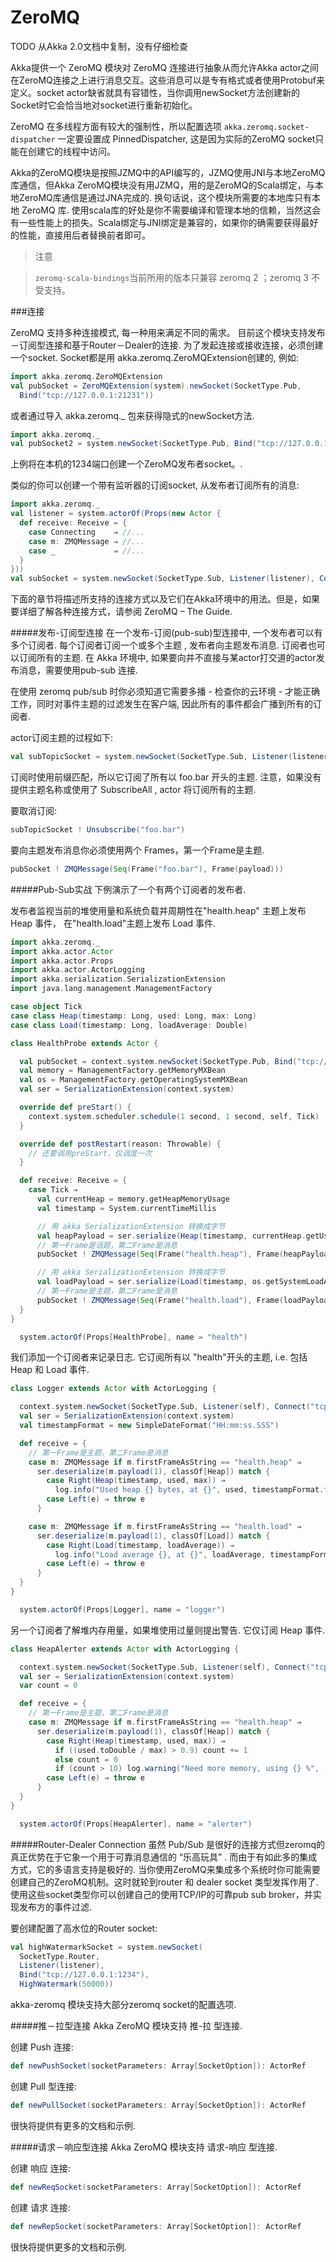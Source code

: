 # ZeroMQ

TODO 从Akka 2.0文档中复制，没有仔细检查

Akka提供一个 ZeroMQ 模块对 ZeroMQ 连接进行抽象从而允许Akka actor之间在ZeroMQ连接之上进行消息交互。这些消息可以是专有格式或者使用Protobuf来定义。socket actor缺省就具有容错性，当你调用newSocket方法创建新的Socket时它会恰当地对socket进行重新初始化。

ZeroMQ 在多线程方面有较大的强制性，所以配置选项 `akka.zeromq.socket-dispatcher` 一定要设置成 PinnedDispatcher, 这是因为实际的ZeroMQ socket只能在创建它的线程中访问。

Akka的ZeroMQ模块是按照JZMQ中的API编写的，JZMQ使用JNI与本地ZeroMQ库通信，但Akka ZeroMQ模块没有用JZMQ，用的是ZeroMQ的Scala绑定，与本地ZeroMQ库通信是通过JNA完成的. 换句话说，这个模块所需要的本地库只有本地 ZeroMQ 库. 使用scala库的好处是你不需要编译和管理本地的信赖，当然这会有一些性能上的损失。Scala绑定与JNI绑定是兼容的，如果你的确需要获得最好的性能，直接用后者替换前者即可。

> 注意

> ``zeromq-scala-bindings``当前所用的版本只兼容 zeromq 2 ；zeromq 3 不受支持。

###连接

ZeroMQ 支持多种连接模式, 每一种用来满足不同的需求。 目前这个模块支持发布－订阅型连接和基于Router－Dealer的连接. 为了发起连接或接收连接，必须创建一个socket. Socket都是用 akka.zeromq.ZeroMQExtension创建的, 例如:

```scala
import akka.zeromq.ZeroMQExtension
val pubSocket = ZeroMQExtension(system).newSocket(SocketType.Pub,
  Bind("tcp://127.0.0.1:21231"))
```

或者通过导入 akka.zeromq._ 包来获得隐式的newSocket方法.

```scala
import akka.zeromq._
val pubSocket2 = system.newSocket(SocketType.Pub, Bind("tcp://127.0.0.1:1234"))
```

上例将在本机的1234端口创建一个ZeroMQ发布者socket。.

类似的你可以创建一个带有监听器的订阅socket, 从发布者订阅所有的消息:

```scala
import akka.zeromq._
val listener = system.actorOf(Props(new Actor {
  def receive: Receive = {
    case Connecting    ⇒ //...
    case m: ZMQMessage ⇒ //...
    case _             ⇒ //...
  }
}))
val subSocket = system.newSocket(SocketType.Sub, Listener(listener), Connect("tcp://127.0.0.1:1234"), SubscribeAll)
```

下面的章节将描述所支持的连接方式以及它们在Akka环境中的用法。但是，如果要详细了解各种连接方式，请参阅 ZeroMQ – The Guide.

#####发布-订阅型连接
在一个发布-订阅(pub-sub)型连接中, 一个发布者可以有多个订阅者. 每个订阅者订阅一个或多个主题 , 发布者向主题发布消息. 订阅者也可以订阅所有的主题. 在 Akka 环境中, 如果要向并不直接与某actor打交道的actor发布消息，需要使用pub-sub 连接.

在使用 zeromq pub/sub 时你必须知道它需要多播 - 检查你的云环境 - 才能正确工作，同时对事件主题的过滤发生在客户端, 因此所有的事件都会广播到所有的订阅者.

actor订阅主题的过程如下:

```scala
val subTopicSocket = system.newSocket(SocketType.Sub, Listener(listener), Connect("tcp://127.0.0.1:1234"), Subscribe("foo.bar"))
```

订阅时使用前缀匹配，所以它订阅了所有以 foo.bar 开头的主题. 注意，如果没有提供主题名称或使用了 SubscribeAll , actor 将订阅所有的主题.

要取消订阅:

```scala
subTopicSocket ! Unsubscribe("foo.bar")
```

要向主题发布消息你必须使用两个 Frames，第一个Frame是主题.

```scala
pubSocket ! ZMQMessage(Seq(Frame("foo.bar"), Frame(payload)))
```

#####Pub-Sub实战
下例演示了一个有两个订阅者的发布者.

发布者监视当前的堆使用量和系统负载并周期性在"health.heap" 主题上发布 Heap 事件， 在"health.load"主题上发布 Load 事件.

```scala
import akka.zeromq._
import akka.actor.Actor
import akka.actor.Props
import akka.actor.ActorLogging
import akka.serialization.SerializationExtension
import java.lang.management.ManagementFactory

case object Tick
case class Heap(timestamp: Long, used: Long, max: Long)
case class Load(timestamp: Long, loadAverage: Double)

class HealthProbe extends Actor {

  val pubSocket = context.system.newSocket(SocketType.Pub, Bind("tcp://127.0.0.1:1235"))
  val memory = ManagementFactory.getMemoryMXBean
  val os = ManagementFactory.getOperatingSystemMXBean
  val ser = SerializationExtension(context.system)

  override def preStart() {
    context.system.scheduler.schedule(1 second, 1 second, self, Tick)
  }

  override def postRestart(reason: Throwable) {
    // 还要调用preStart，仅调度一次
  }

  def receive: Receive = {
    case Tick ⇒
      val currentHeap = memory.getHeapMemoryUsage
      val timestamp = System.currentTimeMillis

      // 用 akka SerializationExtension 转换成字节
      val heapPayload = ser.serialize(Heap(timestamp, currentHeap.getUsed, currentHeap.getMax)).fold(throw _, identity)
      // 第一Frame是话题，第二Frame是消息
      pubSocket ! ZMQMessage(Seq(Frame("health.heap"), Frame(heapPayload)))

      // 用 akka SerializationExtension 转换成字节
      val loadPayload = ser.serialize(Load(timestamp, os.getSystemLoadAverage)).fold(throw _, identity)
      // 第一Frame是主题，第二Frame是消息
      pubSocket ! ZMQMessage(Seq(Frame("health.load"), Frame(loadPayload)))
  }
}

  system.actorOf(Props[HealthProbe], name = "health")
```

我们添加一个订阅者来记录日志. 它订阅所有以 "health"开头的主题, i.e. 包括 Heap 和 Load 事件.

```scala
class Logger extends Actor with ActorLogging {

  context.system.newSocket(SocketType.Sub, Listener(self), Connect("tcp://127.0.0.1:1235"), Subscribe("health"))
  val ser = SerializationExtension(context.system)
  val timestampFormat = new SimpleDateFormat("HH:mm:ss.SSS")

  def receive = {
    // 第一Frame是主题，第二Frame是消息
    case m: ZMQMessage if m.firstFrameAsString == "health.heap" ⇒
      ser.deserialize(m.payload(1), classOf[Heap]) match {
        case Right(Heap(timestamp, used, max)) ⇒
          log.info("Used heap {} bytes, at {}", used, timestampFormat.format(new Date(timestamp)))
        case Left(e) ⇒ throw e
      }

    case m: ZMQMessage if m.firstFrameAsString == "health.load" ⇒
      ser.deserialize(m.payload(1), classOf[Load]) match {
        case Right(Load(timestamp, loadAverage)) ⇒
          log.info("Load average {}, at {}", loadAverage, timestampFormat.format(new Date(timestamp)))
        case Left(e) ⇒ throw e
      }
  }
}

  system.actorOf(Props[Logger], name = "logger")
```

另一个订阅者了解堆内存用量，如果堆使用过量则提出警告. 它仅订阅 Heap 事件.

```scala
class HeapAlerter extends Actor with ActorLogging {

  context.system.newSocket(SocketType.Sub, Listener(self), Connect("tcp://127.0.0.1:1235"), Subscribe("health.heap"))
  val ser = SerializationExtension(context.system)
  var count = 0

  def receive = {
    // 第一Frame是主题，第二Frame是消息
    case m: ZMQMessage if m.firstFrameAsString == "health.heap" ⇒
      ser.deserialize(m.payload(1), classOf[Heap]) match {
        case Right(Heap(timestamp, used, max)) ⇒
          if ((used.toDouble / max) > 0.9) count += 1
          else count = 0
          if (count > 10) log.warning("Need more memory, using {} %", (100.0 * used / max))
        case Left(e) ⇒ throw e
      }
  }
}

  system.actorOf(Props[HeapAlerter], name = "alerter")
```

#####Router-Dealer Connection
虽然 Pub/Sub 是很好的连接方式但zeromq的真正优势在于它象一个用于可靠消息通信的 “乐高玩具” . 而由于有如此多的集成方式，它的多语言支持是极好的. 当你使用ZeroMQ来集成多个系统时你可能需要创建自己的ZeroMQ机制。这时就轮到router 和 dealer socket 类型发挥作用了. 使用这些socket类型你可以创建自己的使用TCP/IP的可靠pub sub broker，并实现发布方的事件过滤.

要创建配置了高水位的Router socket:

```scala
val highWatermarkSocket = system.newSocket(
  SocketType.Router,
  Listener(listener),
  Bind("tcp://127.0.0.1:1234"),
  HighWatermark(50000))
```

akka-zeromq 模块支持大部分zeromq socket的配置选项.

#####推－拉型连接
Akka ZeroMQ 模块支持 推-拉 型连接.

创建 Push 连接:

```scala
def newPushSocket(socketParameters: Array[SocketOption]): ActorRef
```

创建 Pull 型连接:

```scala
def newPullSocket(socketParameters: Array[SocketOption]): ActorRef
```

很快将提供有更多的文档和示例.

#####请求－响应型连接
Akka ZeroMQ 模块支持 请求-响应 型连接.

创建 响应 连接:

```scala
def newReqSocket(socketParameters: Array[SocketOption]): ActorRef
```

创建 请求 连接:

```scala
def newRepSocket(socketParameters: Array[SocketOption]): ActorRef
```

很快将提供更多的文档和示例.
